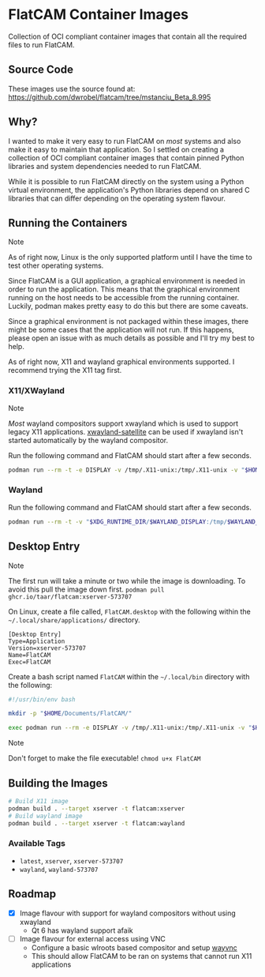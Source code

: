 # FlatCAM Container Images

Collection of OCI compliant container images that contain all the required files to run FlatCAM.

## Source Code

These images use the source found at: https://github.com/dwrobel/flatcam/tree/mstanciu_Beta_8.995

## Why?

I wanted to make it very easy to run FlatCAM on *most* systems and also make it easy to maintain that application. So I settled on creating a collection of OCI compliant container images that contain pinned Python libraries and system dependencies needed to run FlatCAM.

While it is possible to run FlatCAM directly on the system using a Python virtual environment, the application's Python libraries depend on shared C libraries that can differ depending on the operating system flavour.

## Running the Containers

> [!NOTE]
> As of right now, Linux is the only supported platform until I have the time to test other operating systems.

Since FlatCAM is a GUI application, a graphical environment is needed in order to run the application. This means that the graphical environment running on the host needs to be accessible from the running container. Luckily, podman makes pretty easy to do this but there are some caveats.

Since a graphical environment is not packaged within these images, there might be some cases that the application will not run. If this happens, please open an issue with as much details as possible and I'll try my best to help.

As of right now, X11 and wayland graphical environments supported. I recommend trying the X11 tag first.

### X11/XWayland

> [!NOTE]
> *Most* wayland compositors support xwayland which is used to support legacy X11 applications. [xwayland-satellite](https://github.com/Supreeeme/xwayland-satellite) can be used if xwayland isn't started automatically by the wayland compositor.

Run the following command and FlatCAM should start after a few seconds.

```bash
podman run --rm -t -e DISPLAY -v /tmp/.X11-unix:/tmp/.X11-unix -v "$HOME/Documents/FlatCAM:/home/gnuplususer/Documents/FlatCAM" --userns=keep-id --security-opt=label=type:container_runtime_t ghcr.io/taar/flatcam:xserver
```

### Wayland

Run the following command and FlatCAM should start after a few seconds.

```bash
podman run --rm -t -v "$XDG_RUNTIME_DIR/$WAYLAND_DISPLAY:/tmp/$WAYLAND_DISPLAY" -v "$HOME/Documents/FlatCAM:/home/gnuplususer/Documents/FlatCAM" --device=/dev/dri --userns=keep-id --security-opt=label=type:container_runtime_t ghcr.io/taar/flatcam:wayland
```

## Desktop Entry

> [!NOTE]
> The first run will take a minute or two while the image is downloading. To avoid this pull the image down first.
> `podman pull ghcr.io/taar/flatcam:xserver-573707`

On Linux, create a file called, `FlatCAM.desktop` with the following within the `~/.local/share/applications/` directory.

```
[Desktop Entry]
Type=Application
Version=xserver-573707
Name=FlatCAM
Exec=FlatCAM
```

Create a bash script named `FlatCAM` within the `~/.local/bin` directory with the following:

```bash
#!/usr/bin/env bash

mkdir -p "$HOME/Documents/FlatCAM/"

exec podman run --rm -e DISPLAY -v /tmp/.X11-unix:/tmp/.X11-unix -v "$HOME/Documents/FlatCAM:/home/gnuplususer/Documents/FlatCAM" --userns=keep-id --security-opt=label=type:container_runtime_t ghcr.io/taar/flatcam:xserver-573707
```

> [!NOTE]
> Don't forget to make the file executable!
> `chmod u+x FlatCAM`

## Building the Images

```bash
# Build X11 image
podman build . --target xserver -t flatcam:xserver
# Build wayland image
podman build . --target xserver -t flatcam:wayland
```

### Available Tags

- `latest`, `xserver`, `xserver-573707`
- `wayland`, `wayland-573707`

## Roadmap

- [x] Image flavour with support for wayland compositors without using xwayland
  - Qt 6 has wayland support afaik
- [ ] Image flavour for external access using VNC
  - Configure a basic wlroots based compositor and setup [wayvnc](https://github.com/any1/wayvnc)
  - This should allow FlatCAM to be ran on systems that cannot run X11 applications
